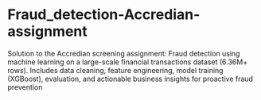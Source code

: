 # Fraud_detection-Accredian-assignment
Solution to the Accredian screening assignment: Fraud detection using machine learning on a large-scale financial transactions dataset (6.36M+ rows). Includes data cleaning, feature engineering, model training (XGBoost), evaluation, and actionable business insights for proactive fraud prevention
